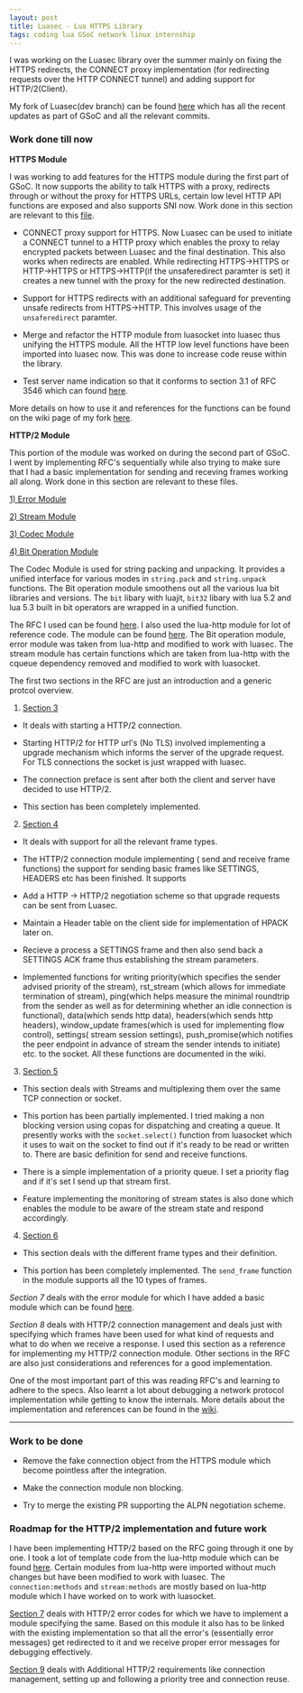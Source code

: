 ```yaml
---
layout: post
title: Luasec - Lua HTTPS Library
tags: coding lua GSoC network linux internship
---
```


I was working on the Luasec library over the summer mainly on fixing the HTTPS redirects, the CONNECT proxy implementation (for redirecting requests over the HTTP CONNECT tunnel) and adding support for HTTP/2(Client). 

My fork of Luasec(dev branch) can be found <a href="https://github.com/whoami-nr/luasec/tree/dev">here</a> which has all the recent updates as part of GSoC and all the relevant commits.

### Work done till now

<strong>HTTPS Module</strong>

I was working to add features for the HTTPS module during the first part of GSoC. It now supports the ability to talk HTTPS with a proxy, redirects through or without the proxy for HTTPS URLs, certain low level HTTP API functions are exposed and also supports SNI now. Work done in this section are relevant to this [file](https://github.com/whoami-nr/luasec/blob/dev/src/https.lua).   

  - CONNECT proxy support for HTTPS. Now Luasec can be used to initiate a CONNECT tunnel to a HTTP
proxy which enables the proxy to relay encrypted packets between Luasec and the final destination. This also works when redirects are enabled. While redirecting HTTPS->HTTPS or HTTP->HTTPS or HTTPS->HTTP(if the unsaferedirect paramter is set) it creates a new tunnel with the proxy for the new redirected destination. 

- Support for HTTPS redirects with an additional safeguard for preventing unsafe redirects from HTTPS->HTTP. This involves usage of the `unsaferedirect` paramter. 

- Merge and refactor the HTTP module from luasocket into luasec thus unifying the HTTPS module. All the HTTP low level functions have been imported into luasec now. This was done to increase code reuse within the library. 

- Test server name indication so that it conforms to section 3.1 of RFC 3546 which can found <a href="https://www.ietf.org/rfc/rfc3546.txt">here</a>.

More details on how to use it and references for the functions can be found on the wiki page of my fork <a href="https://github.com/whoami-nr/luasec/wiki/Luasec-HTTPS-Module">here</a>.

<strong>HTTP/2 Module</strong>

This portion of the module was worked on during the second part of GSoC. I went by implementing RFC's sequentially while also trying to make sure that I had a basic implementation for sending and receving frames working all along. Work done in this section are relevant to these files. 

[1) Error Module](https://github.com/whoami-nr/luasec/blob/dev/src/http2_error.lua)

[2) Stream Module](https://github.com/whoami-nr/luasec/blob/dev/src/http2_stream.lua)

[3) Codec Module](https://github.com/whoami-nr/luasec/blob/dev/src/codec.lua)

[4) Bit Operation Module](https://github.com/whoami-nr/luasec/blob/dev/src/bit.lua)

The Codec Module is used for string packing and unpacking. It provides a unified interface for various modes in `string.pack` and `string.unpack` functions. The Bit operation module smoothens out all the various lua bit libraries and versions. The `bit` libary with luajit, `bit32` libary with lua 5.2 and lua 5.3 built in bit operators are wrapped in a unified function. 

The RFC I used can be found [here](http://httpwg.org/specs/rfc7540.html). I also used the lua-http module for lot of reference code. The module can be found [here](https://github.com/daurnimator/lua-http/). The Bit operation module, error module was taken from lua-http and modified to work with luasec. The stream module has certain functions which are taken from lua-http with the cqueue dependency removed and modified to work with luasocket. 

The first two sections in the RFC are just an introduction and a generic protcol overview. 

1) [Section 3](http://httpwg.org/specs/rfc7540.html#rfc.section.3)

- It deals with starting a HTTP/2 connection. 

- Starting HTTP/2 for HTTP url's (No TLS) involved implementing a upgrade mechanism which informs the server of the upgrade request. For TLS connections the socket is just wrapped with luasec. 

- The connection preface is sent after both the client and server have decided to use HTTP/2.

- This section has been completely implemented. 

2) [Section 4](http://httpwg.org/specs/rfc7540.html#rfc.section.4)

- It deals with support for all the relevant frame types.

- The HTTP/2 connection module implementing ( send and receive frame functions) the support for sending basic frames like SETTINGS, HEADERS etc has been finished. It supports 

- Add a HTTP -> HTTP/2 negotiation scheme so that upgrade requests can be sent from Luasec. 

- Maintain a Header table on the client side for implementation of HPACK later on. 

- Recieve a process a SETTINGS frame and then also send back a SETTINGS ACK frame thus establishing the stream parameters.

- Implemented functions for writing priority(which specifies the sender advised priority of the stream), rst_stream (which allows for immediate termination of stream), ping(which helps measure the minimal roundtrip from the sender as well as for determining whether an idle connection is functional), data(which sends http data), headers(which sends http headers), window_update frames(which is used for implementing flow control), settings( stream session settings), push_promise(which notifies the peer endpoint in advance of stream the sender intends to initiate) etc. to the socket. All these functions are documented in the wiki. 

3) [Section 5](http://httpwg.org/specs/rfc7540.html#rfc.section.5)

- This section deals with Streams and multiplexing them over the same TCP connection or socket. 

- This portion has been partially implemented. I tried making a non blocking version using copas for dispatching and creating a queue. It presently works with the `socket.select()` function from luasocket which it uses to wait on the socket to find out if it's ready to be read or written to. There are basic definition for send and receive functions. 

- There is a simple implementation of a priority queue. I set a priority flag and if it's set I send up that stream first. 

- Feature implementing the monitoring of stream states is also done which enables the module to be aware of the stream state and respond accordingly. 

4) [Section 6](http://httpwg.org/specs/rfc7540.html#rfc.section.6)

- This section deals with the different frame types and their definition. 

- This portion has been completely implemented. The `send_frame` function in the module supports all the 10 types of frames. 


*Section 7* deals with the error module for which I have added a basic module which can be found [here](https://github.com/whoami-nr/luasec/blob/dev/src/http2_error.lua).

*Section 8* deals with HTTP/2 connection management and deals just with specifying which frames have been used for what kind of requests and what to do when we receive a response. I used this section as a reference for implementing my HTTP/2 connection module. Other sections in the RFC are also just considerations and references for a good implementation.


One of the most important part of this was reading RFC's and learning to adhere to the specs. Also learnt a lot about debugging a network protocol implementation while getting to know the internals. More details about the implementation and references can be found in the [wiki](https://github.com/whoami-nr/luasec/wiki/Luasec-HTTP-2-Module). 

---

### Work to be done

- Remove the fake connection object from the HTTPS module which become pointless after the integration. 

- Make the connection module non blocking.  

- Try to merge the existing PR supporting the ALPN negotiation scheme. 


### Roadmap for the HTTP/2 implementation and future work

I have been implementing HTTP/2 based on the RFC going through it one by one. I took a lot of template code from the lua-http module which can be found [here](https://github.com/daurnimator/lua-http/). Certain modules from lua-http were imported without much changes but have been modified to work with luasec. The `connection:methods` and `stream:methods` are mostly based on lua-http module which I have worked on to work with luasocket. 

[Section 7](http://httpwg.org/specs/rfc7540.html#rfc.section.7) deals with HTTP/2 error codes for which we have to implement a module specifying the same. Based on this module it also has to be linked with the existing implementation so that all the error's (essentially error messages) get redirected to it and we receive proper error messages for debugging effectively. 


[Section 9](http://httpwg.org/specs/rfc7540.html#rfc.section.9) deals with Additional HTTP/2 requirements like connection management, setting up and following a priority tree and connection reuse.